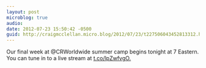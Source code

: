 ```yaml
---
layout: post
microblog: true
audio: 
date: 2012-07-23 15:50:42 -0500
guid: http://craigmcclellan.micro.blog/2012/07/23/t227506043452813312.html
---
```

Our final week at @CRWorldwide summer camp begins tonight at 7 Eastern. You can tune in to a live stream at [t.co/lpZwfvgO.](http://t.co/lpZwfvgO.)
